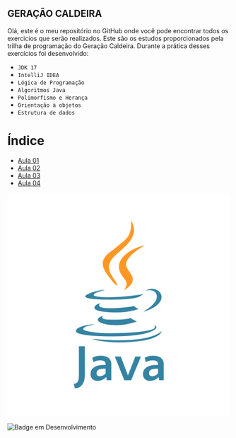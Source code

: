 ## GERAÇÃO CALDEIRA 
Olá, este é o meu repositório no GitHub onde você pode encontrar todos os exercicios que serão realizados.
Este são os estudos proporcionados pela trilha de programação do Geração Caldeira.
Durante a prática desses exercícios foi desenvolvido:

- `JDK 17`
- `IntelliJ IDEA`
- `Lógica de Programação`
- `Algoritmos Java`
- `Polimorfismo e Herança`
- `Orientação à objetos `
- `Estrutura de dados `
# Índice

* [Aula 01](https://github.com/anitaeverywhere/Java-Caldeira/tree/main/Aula01)
* [Aula 02](https://github.com/anitaeverywhere/Java-Caldeira/tree/main/Aula02)
* [Aula 03](https://github.com/anitaeverywhere/Java-Caldeira/tree/main/Aula03)
* [Aula 04](https://github.com/anitaeverywhere/Java-Caldeira/tree/main/Aula04)




![java.png](java.png)


![Badge em Desenvolvimento](http://img.shields.io/static/v1?label=STATUS&message=EM%20DESENVOLVIMENTO&color=GREEN&style=for-the-badge)